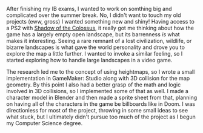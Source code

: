 After finishing my IB exams, I wanted to work on somthing big and complicated over the summer break. No, I didn't want to touch my old projects (eww, gross) I wanted something new and shiny! Having access to a PS2 with [Shadow of the Colossus](https://en.wikipedia.org/wiki/Shadow_of_the_Colossus), it really got me thinking about how the game has a largely empty open landscape, but its barrenness *is* what makes it interesting. Seeing a rare remnant of a lost civilization, wildlife, or bizarre landscapes is what gave the world personality and drove you to explore the map a little further. I wanted to invoke a similar feeling, so I started exploring how to handle large landscapes in a video game.

The research led me to the concept of using heightmaps, so I wrote a small implementation in GameMaker: Studio along with 3D collision for the map geometry. By this point I also had a better grasp of the math and logic involved in 3D collisions, so I implemented some of that as well. I made a character model in Blender and then made a sprite sheet from that, planning on having all of the characters in the game be billboards like in Doom. I was directionless for most of the project, throwing in some small ideas to see what stuck, but I ultimately didn't pursue too much of the project as I begun my Computer Science degree. 
